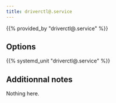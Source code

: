 ```yaml
---
title: driverctl@.service
---
```


{{% provided_by "driverctl@.service" %}}

## Options

{{% systemd_unit "driverctl@.service" %}}

## Additionnal notes

Nothing here.